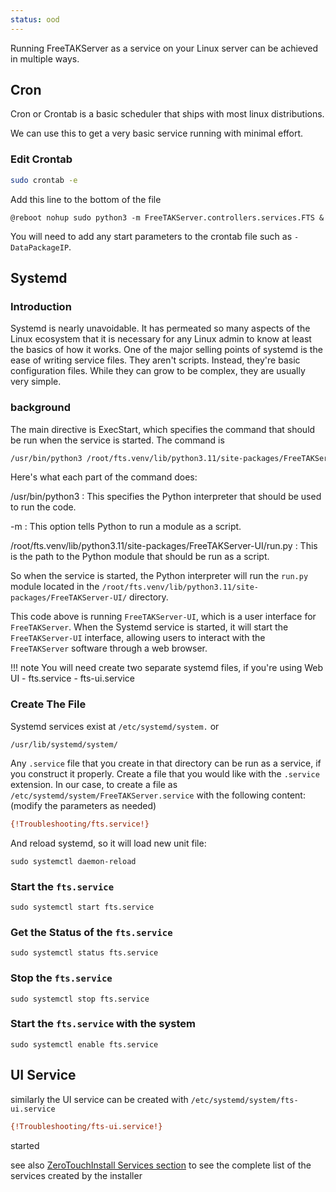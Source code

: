```yaml
---
status: ood
---
```


Running FreeTAKServer as a service on your Linux server can be achieved in multiple ways.

## Cron
Cron or Crontab is a basic scheduler that ships with most linux distributions.

We can use this to get a very basic service running with minimal effort.

### Edit Crontab
```bash
sudo crontab -e
```

Add this line to the bottom of the file

```text
@reboot nohup sudo python3 -m FreeTAKServer.controllers.services.FTS &
```

You will need to add any start parameters to the crontab file such as `-DataPackageIP`.

## Systemd

### Introduction
Systemd is nearly unavoidable.
It has permeated so many aspects of the Linux ecosystem
that it is necessary for any Linux admin to know at least the basics of how it works.
One of the major selling points of systemd is the ease of writing service files. 
They aren't scripts.
Instead, they're basic configuration files.
While they can grow to be complex, they are usually very simple.
### background
The main directive is ExecStart, which specifies the command that should be run when the service is started. The command is 
```bash
/usr/bin/python3 /root/fts.venv/lib/python3.11/site-packages/FreeTAKServer-UI/run.py. 
```
Here's what each part of the command does:

/usr/bin/python3
: This specifies the Python interpreter that should be used to run the code.

-m
: This option tells Python to run a module as a script.

/root/fts.venv/lib/python3.11/site-packages/FreeTAKServer-UI/run.py
: This is the path to the Python module that should be run as a script.

So when the service is started,
the Python interpreter will run the `run.py` module
located in the `/root/fts.venv/lib/python3.11/site-packages/FreeTAKServer-UI/` directory.

This code above is running `FreeTAKServer-UI`,
which is a user interface for  `FreeTAKServer`.
When the Systemd service is started,
it will start the `FreeTAKServer-UI` interface,
allowing users to interact with the `FreeTAKServer` software through a web browser.

!!! note
    You will need create two separate systemd files, if you're using Web UI
    - fts.service
    - fts-ui.service


### Create The File
Systemd services exist at 
```/etc/systemd/system.```
or
```
/usr/lib/systemd/system/
```
Any `.service` file that you create in that directory can be run as a service,
if you construct it properly. 
Create a file that you would like with the `.service` extension. 
In our case,
to create a file as `/etc/systemd/system/FreeTAKServer.service` with the following content:
(modify the parameters as needed)

```ini
{!Troubleshooting/fts.service!}
```

And reload systemd, so it will load new unit file:
```
sudo systemctl daemon-reload
```

### Start the `fts.service`
```
sudo systemctl start fts.service
```

### Get the Status of the `fts.service`
```
sudo systemctl status fts.service
```

### Stop the `fts.service`
```
sudo systemctl stop fts.service
```

### Start the `fts.service` with the system
```
sudo systemctl enable fts.service
```

## UI Service
similarly the UI service can be created with `/etc/systemd/system/fts-ui.service`
```ini
{!Troubleshooting/fts-ui.service!}
```

started 

see also [ZeroTouchInstall Services section](../Installation/mechanism/Ansible/ZeroTouchInstall.md)
to see the complete list of the services created by the installer
